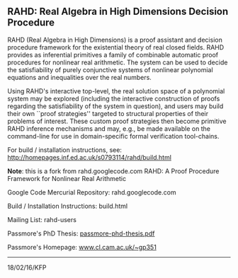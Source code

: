 

## RAHD: Real Algebra in High Dimensions Decision Procedure

RAHD (Real Algebra in High Dimensions) is a proof assistant and decision procedure framework for the existential theory of real closed fields. RAHD provides as inferential primitives a family of combinable automatic proof procedures for nonlinear real arithmetic. The system can be used to decide the satisfiability of purely conjunctive systems of nonlinear polynomial equations and inequalities over the real numbers.

Using RAHD's interactive top-level, the real solution space of a polynomial system may be explored (including the interactive construction of proofs regarding the satisfiability of the system in question), and users may build their own ``proof strategies'' targeted to structural properties of their problems of interest. These custom proof strategies then become primitive RAHD inference mechanisms and may, e.g., be made available on the command-line for use in domain-specific formal verification tool-chains.

For build / installation instructions, see: http://homepages.inf.ed.ac.uk/s0793114/rahd/build.html


**Note**: this is a fork from rahd.googlecode.com
RAHD: A Proof Procedure Framework for Nonlinear Real Arithmetic

Google Code Mercurial Repository: rahd.googlecode.com

Build / Installation Instructions: build.html

Mailing List: rahd-users

Passmore's PhD Thesis: [passmore-phd-thesis.pdf](http://www.cl.cam.ac.uk/~gp351/passmore-phd-thesis.pdf)

Passmore's Homepage: www.cl.cam.ac.uk/~gp351 

---
18/02/16/KFP
